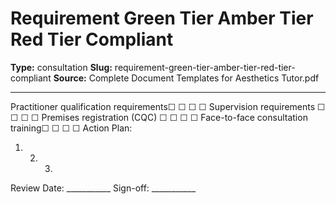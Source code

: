 # Requirement Green Tier Amber Tier Red Tier Compliant

**Type:** consultation
**Slug:** requirement-green-tier-amber-tier-red-tier-compliant
**Source:** Complete Document Templates for Aesthetics Tutor.pdf

---

Practitioner qualification requirements☐ ☐ ☐ ☐
Supervision requirements ☐ ☐ ☐ ☐
Premises registration (CQC) ☐ ☐ ☐ ☐
Face-to-face consultation training☐ ☐ ☐ ☐
Action Plan:
1. 2. 3.
Review Date: ___________ Sign-off: ___________